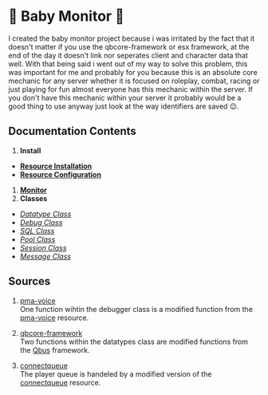 # 👶 Baby Monitor 👶
I created the baby monitor project because i was irritated by the fact that it doesn't matter if you use the qbcore-framework or esx framework, at the end of the day it doesn't link nor seperates client and character data that well. With that being said i went out of my way to solve this problem, this was important for me and probably for you because this is an absolute core mechanic for any server whether it is focused on roleplay, combat, racing or just playing for fun almost everyone has this mechanic within the server. If you don't have this mechanic within your server it probably would be a good thing to use anyway just look at the way identifiers are saved 😉.

## Documentation Contents
1. **Install**
  - [**Resource Installation**](https://github.com/5m1Ly/BabyMonitor/blob/master/docs/install/install.md)
  - [**Resource Configuration**](https://github.com/5m1Ly/BabyMonitor/blob/master/docs/install/configure.md)
1. [**Monitor**](https://github.com/5m1Ly/BabyMonitor/blob/master/docs/monitor.md)
1. **Classes**
  - [*Datatype Class*](https://github.com/5m1Ly/BabyMonitor/blob/master/docs/classes/datatype.md)
  - [*Debug Class*](https://github.com/5m1Ly/BabyMonitor/blob/master/docs/classes/debug.md)
  - [*SQL Class*](https://github.com/5m1Ly/BabyMonitor/blob/master/docs/classes/sql.md)
  - [*Pool Class*](https://github.com/5m1Ly/BabyMonitor/blob/master/docs/classes/pool.md)
  - [*Session Class*](https://github.com/5m1Ly/BabyMonitor/blob/master/docs/classes/session.md)
  - [*Message Class*](https://github.com/5m1Ly/BabyMonitor/blob/master/docs/classes/message.md)

## Sources
1. [pma-voice](https://github.com/AvarianKnight/pma-voice)<br>
  One function wihtin the debugger class is a modified function from the [pma-voice](https://github.com/AvarianKnight/pma-voice) resource.

1. [qbcore-framework](https://github.com/qbcore-framework)<br>
  Two functions within the datatypes class are modified functions from the [Qbus](https://github.com/qbcore-framework) framework.

1. [connectqueue](https://github.com/Nick78111/ConnectQueue)<br>
  The player queue is handeled by a modified version of the [connectqueue](https://github.com/Nick78111/ConnectQueue) resource.